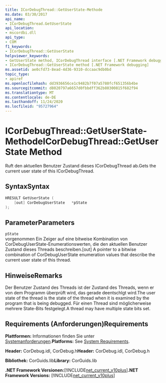 ```yaml
---
title: ICorDebugThread::GetUserState-Methode
ms.date: 03/30/2017
api_name:
- ICorDebugThread.GetUserState
api_location:
- mscordbi.dll
api_type:
- COM
f1_keywords:
- ICorDebugThread::GetUserState
helpviewer_keywords:
- GetUserState method, ICorDebugThread interface [.NET Framework debugging]
- ICorDebugThread::GetUserState method [.NET Framework debugging]
ms.assetid: ae0cfd73-8ead-4d36-9310-dccaac9db0bd
topic_type:
- apiref
ms.openlocfilehash: dd3936656ce1c9482b7f07a5780fcf651356b4be
ms.sourcegitcommit: d8020797a6657d0fbbdff362b80300815f682f94
ms.translationtype: MT
ms.contentlocale: de-DE
ms.lasthandoff: 11/24/2020
ms.locfileid: "95727964"
---
```

# <a name="icordebugthreadgetuserstate-method"></a><span data-ttu-id="14ebd-102">ICorDebugThread::GetUserState-Methode</span><span class="sxs-lookup"><span data-stu-id="14ebd-102">ICorDebugThread::GetUserState Method</span></span>

<span data-ttu-id="14ebd-103">Ruft den aktuellen Benutzer Zustand dieses ICorDebugThread ab.</span><span class="sxs-lookup"><span data-stu-id="14ebd-103">Gets the current user state of this ICorDebugThread.</span></span>  
  
## <a name="syntax"></a><span data-ttu-id="14ebd-104">Syntax</span><span class="sxs-lookup"><span data-stu-id="14ebd-104">Syntax</span></span>  
  
```cpp  
HRESULT GetUserState (  
    [out] CorDebugUserState   *pState  
);  
```  
  
## <a name="parameters"></a><span data-ttu-id="14ebd-105">Parameter</span><span class="sxs-lookup"><span data-stu-id="14ebd-105">Parameters</span></span>  

 `pState`  
 <span data-ttu-id="14ebd-106">vorgenommen Ein Zeiger auf eine bitweise Kombination von CorDebugUserState-Enumerationswerten, die den aktuellen Benutzer Zustand dieses Threads beschreiben.</span><span class="sxs-lookup"><span data-stu-id="14ebd-106">[out] A pointer to a bitwise combination of CorDebugUserState enumeration values that describe the current user state of this thread.</span></span>  
  
## <a name="remarks"></a><span data-ttu-id="14ebd-107">Hinweise</span><span class="sxs-lookup"><span data-stu-id="14ebd-107">Remarks</span></span>  

 <span data-ttu-id="14ebd-108">Der Benutzer Zustand des Threads ist der Zustand des Threads, wenn er von dem Programm überprüft wird, das gerade deentschlgt wird.</span><span class="sxs-lookup"><span data-stu-id="14ebd-108">The user state of the thread is the state of the thread when it is examined by the program that is being debugged.</span></span> <span data-ttu-id="14ebd-109">Für einen Thread sind möglicherweise mehrere State-Bits festgelegt.</span><span class="sxs-lookup"><span data-stu-id="14ebd-109">A thread may have multiple state bits set.</span></span>  
  
## <a name="requirements"></a><span data-ttu-id="14ebd-110">Requirements (Anforderungen)</span><span class="sxs-lookup"><span data-stu-id="14ebd-110">Requirements</span></span>  

 <span data-ttu-id="14ebd-111">**Plattformen:** Informationen finden Sie unter [Systemanforderungen](../../get-started/system-requirements.md).</span><span class="sxs-lookup"><span data-stu-id="14ebd-111">**Platforms:** See [System Requirements](../../get-started/system-requirements.md).</span></span>  
  
 <span data-ttu-id="14ebd-112">**Header:** CorDebug.idl, CorDebug.h</span><span class="sxs-lookup"><span data-stu-id="14ebd-112">**Header:** CorDebug.idl, CorDebug.h</span></span>  
  
 <span data-ttu-id="14ebd-113">**Bibliothek:** CorGuids.lib</span><span class="sxs-lookup"><span data-stu-id="14ebd-113">**Library:** CorGuids.lib</span></span>  
  
 <span data-ttu-id="14ebd-114">**.NET Framework Versionen:**[!INCLUDE[net_current_v10plus](../../../../includes/net-current-v10plus-md.md)]</span><span class="sxs-lookup"><span data-stu-id="14ebd-114">**.NET Framework Versions:** [!INCLUDE[net_current_v10plus](../../../../includes/net-current-v10plus-md.md)]</span></span>
